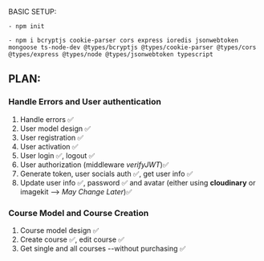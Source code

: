 BASIC SETUP:
    
    - npm init

    - npm i bcryptjs cookie-parser cors express ioredis jsonwebtoken mongoose ts-node-dev @types/bcryptjs @types/cookie-parser @types/cors @types/express @types/node @types/jsonwebtoken typescript


## PLAN:     
### Handle Errors and User authentication
1. Handle errors ✅
2. User model design ✅
3. User registration ✅
4. User activation ✅
5. User login ✅, logout ✅
6. User authorization (middleware _verifyJWT_)✅
7. Generate token, user socials auth ✅, get user info ✅
8. Update user info ✅, password ✅ and avatar (either using **cloudinary** or imagekit --> _May Change Later_)✅ 



### Course Model and Course Creation 
1. Course model design ✅
2. Create course ✅, edit course ✅
3. Get single and all courses --without purchasing ✅